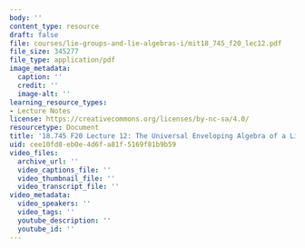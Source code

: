 ```yaml
---
body: ''
content_type: resource
draft: false
file: courses/lie-groups-and-lie-algebras-i/mit18_745_f20_lec12.pdf
file_size: 345277
file_type: application/pdf
image_metadata:
  caption: ''
  credit: ''
  image-alt: ''
learning_resource_types:
- Lecture Notes
license: https://creativecommons.org/licenses/by-nc-sa/4.0/
resourcetype: Document
title: '18.745 F20 Lecture 12: The Universal Enveloping Algebra of a Lie Algebra'
uid: cee10fd8-eb0e-4d6f-a81f-5169f81b9b59
video_files:
  archive_url: ''
  video_captions_file: ''
  video_thumbnail_file: ''
  video_transcript_file: ''
video_metadata:
  video_speakers: ''
  video_tags: ''
  youtube_description: ''
  youtube_id: ''
---
```

